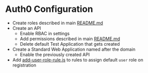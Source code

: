 # Auth0 Configuration

* Create roles described in main [README.md](../README.md#Roles/Permissions)
* Create an API
  * Enable RBAC in settings
  * Add permissions described in main [README.md](../README.md#Roles/Permissions)
  * Delete default Test Application that gets created
* Create a Standard Web Application named after the domain
  * Enable the previously created API
* Add [add-user-role-rule.js](add-user-role-rule.js) to rules to assign default `user` role on registration